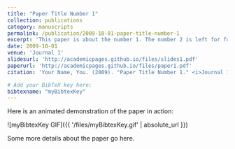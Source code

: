 ```yaml
---
title: "Paper Title Number 1"
collection: publications
category: manuscripts
permalink: /publication/2009-10-01-paper-title-number-1
excerpt: 'This paper is about the number 1. The number 2 is left for future work.'
date: 2009-10-01
venue: 'Journal 1'
slidesurl: 'http://academicpages.github.io/files/slides1.pdf'
paperurl: 'http://academicpages.github.io/files/paper1.pdf'
citation: 'Your Name, You. (2009). "Paper Title Number 1." <i>Journal 1</i>. 1(1).'

# Add your BibTeX key here:
bibtexname: "myBibtexKey"
---
```



Here is an animated demonstration of the paper in action:

![myBibtexKey GIF]({{ '/files/myBibtexKey.gif' | absolute_url }})

Some more details about the paper go here.
